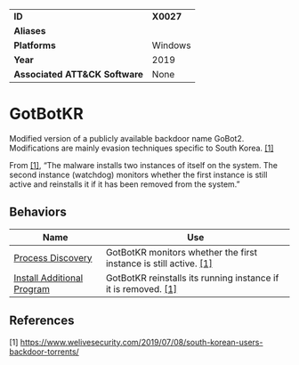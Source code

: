 |||
|---------|------------------------|
|**ID**|**X0027**|
|**Aliases**| |
|**Platforms**|Windows|
|**Year**| 2019 |
|**Associated ATT&CK Software**|None|

GotBotKR
========
Modified version of a publicly available backdoor name GoBot2. Modifications are mainly evasion techniques specific to South Korea. [[1]](#1)

From [[1]](#1), “The malware installs two instances of itself on the system. The second instance (watchdog) monitors whether the first instance is still active and reinstalls it if it has been removed from the system.”

Behaviors
---------
|Name|Use|
|---------------------|-------------------------------------------------------|
| [Process Discovery](https://attack.mitre.org/techniques/T1057/) | GotBotKR monitors whether the first instance is still active. [[1]](#1)|
| [Install Additional Program](https://github.com/MBCProject/mbc-beta/blob/master/execution/install-prog.md) | GotBotKR reinstalls its running instance if it is removed. [[1]](#1)|

References
----------
<a name="1">[1]</a> https://www.welivesecurity.com/2019/07/08/south-korean-users-backdoor-torrents/